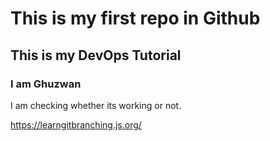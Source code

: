 # This is my first repo in Github

## This is my DevOps Tutorial

### I am Ghuzwan

I am checking whether its working or not.

https://learngitbranching.js.org/
